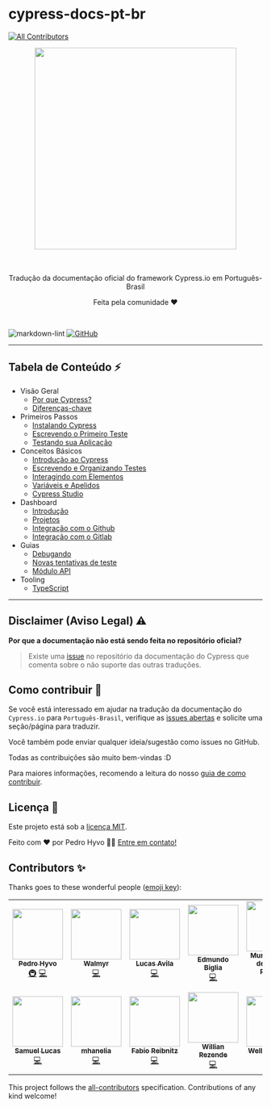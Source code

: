 # cypress-docs-pt-br

<!-- ALL-CONTRIBUTORS-BADGE:START - Do not remove or modify this section -->
[![All Contributors](https://img.shields.io/badge/all_contributors-14-orange.svg?style=flat-square)](#contributors-)
<!-- ALL-CONTRIBUTORS-BADGE:END -->

<div align="center">
  <div>
    <img 
    src="https://cloud.githubusercontent.com/assets/1268976/20607953/d7ae489c-b24a-11e6-9cc4-91c6c74c5e88.png"
    width="400"
    />
  </div>
  <br/>
  <br/>
	</a>
  <p>Tradução da documentação oficial do framework Cypress.io em Português-Brasil</p>
  <p>Feita pela comunidade ❤️ </p>
</div>
<br/>

![markdown-lint](https://github.com/pedrohyvo/cypress-docs-pt-br/workflows/markdown-lint/badge.svg?branch=master)
[![GitHub](https://img.shields.io/github/license/pedrohyvo/cypress-docs-pt-br)](https://github.com/pedrohyvo/cypress-docs-pt-br/edit/master/LICENSE)

---

## **Tabela de Conteúdo** ⚡

- Visão Geral
    - [Por que Cypress?](pages/overview/why-cypress.md)
    - [Diferenças-chave](pages/overview/key-differences.md)
- Primeiros Passos
    - [Instalando Cypress](pages/getting-started/installing-cypress.md)
    - [Escrevendo o Primeiro Teste](pages/getting-started/writing-your-first-test.md)
    - [Testando sua Aplicação](pages/getting-started/testing-your-app.md)
- Conceitos Básicos
    - [Introdução ao Cypress](pages/core-concepts/writing-and-organizing-tests.md)
    - [Escrevendo e Organizando Testes](pages/core-concepts/writing-and-organizing-tests.md)
    - [Interagindo com Elementos](pages/core-concepts/interacting-with-elements.md)
    - [Variáveis e Apelidos](pages/core-concepts/variables-and-aliases.md)
    - [Cypress Studio](pages/core-concepts/cypress-studio.md)
- Dashboard
    - [Introdução](pages/dashboard/introduction.md)
    - [Projetos](pages/dashboard/projects.md)
    - [Integração com o Github](pages/dashboard/github-integration.md)
    - [Integração com o Gitlab](pages/dashboard/gitlab-integration.md)
- Guias
    - [Debugando](pages/guides/debugging.md)
    - [Novas tentativas de teste](pages/guides/test-retries.md)
    - [Módulo API](pages/guides/module-api.md)
- Tooling
    - [TypeScript](pages/tooling/typescript.md)

---

## Disclaimer (Aviso Legal) ⚠️

**Por que a documentação não está sendo feita no repositório oficial?**

> Existe uma [issue](https://github.com/cypress-io/cypress-documentation/issues/3084) no
> repositório da documentação do Cypress que comenta sobre o não suporte das outras traduções.

## Como contribuir 🤝

Se você está interessado em ajudar na tradução da documentação do `Cypress.io`
para `Português-Brasil`, verifique as
[issues abertas](https://github.com/pedrohyvo/cypress-docs-pt-br/issues) e
solicite uma seção/página para traduzir.

Você também pode enviar qualquer ideia/sugestão como issues no GitHub.

Todas as contribuições são muito bem-vindas :D

Para maiores informações, recomendo a leitura do nosso [guia de como contribuir](CONTRIBUTING.md).

## Licença 📝

Este projeto está sob a [licença MIT](LICENSE).

Feito com ❤️ por Pedro Hyvo 👋🏽 [Entre em contato!](https://www.linkedin.com/in/pedrohyvo/)

## Contributors ✨

Thanks goes to these wonderful people ([emoji key](https://allcontributors.org/docs/en/emoji-key)):

<!-- ALL-CONTRIBUTORS-LIST:START - Do not remove or modify this section -->
<!-- prettier-ignore-start -->
<!-- markdownlint-disable -->
<table>
  <tr>
    <td align="center"><a href="https://www.linkedin.com/in/pedrohyvo/"><img src="https://avatars.githubusercontent.com/u/15241188?v=4?s=100" width="100px;" alt=""/><br /><sub><b>Pedro Hyvo</b></sub></a><br /><a href="#infra-pedrohyvo" title="Infrastructure (Hosting, Build-Tools, etc)">🚇</a> <a href="https://github.com/pedrohyvo/cypress-docs-pt-br/commits?author=pedrohyvo" title="Code">💻</a></td>
    <td align="center"><a href="https://walmyr.dev"><img src="https://avatars.githubusercontent.com/u/2768415?v=4?s=100" width="100px;" alt=""/><br /><sub><b>Walmyr</b></sub></a><br /><a href="https://github.com/pedrohyvo/cypress-docs-pt-br/commits?author=wlsf82" title="Code">💻</a></td>
    <td align="center"><a href="https://github.com/lucastfa-toptal"><img src="https://avatars.githubusercontent.com/u/69941309?v=4?s=100" width="100px;" alt=""/><br /><sub><b>Lucas Avila</b></sub></a><br /><a href="https://github.com/pedrohyvo/cypress-docs-pt-br/commits?author=lucastfa-toptal" title="Code">💻</a></td>
    <td align="center"><a href="https://github.com/edmundobiglia"><img src="https://avatars.githubusercontent.com/u/53831919?v=4?s=100" width="100px;" alt=""/><br /><sub><b>Edmundo Biglia</b></sub></a><br /><a href="https://github.com/pedrohyvo/cypress-docs-pt-br/commits?author=edmundobiglia" title="Code">💻</a></td>
    <td align="center"><a href="https://www.linkedin.com/in/murillowelsi/"><img src="https://avatars.githubusercontent.com/u/25549745?v=4?s=100" width="100px;" alt=""/><br /><sub><b>Murillo Welsi de Souza Pereira</b></sub></a><br /><a href="https://github.com/pedrohyvo/cypress-docs-pt-br/commits?author=murillowelsi" title="Code">💻</a></td>
    <td align="center"><a href="https://github.com/rafaabc"><img src="https://avatars.githubusercontent.com/u/42503318?v=4?s=100" width="100px;" alt=""/><br /><sub><b>rafaabc</b></sub></a><br /><a href="https://github.com/pedrohyvo/cypress-docs-pt-br/commits?author=rafaabc" title="Code">💻</a></td>
    <td align="center"><a href="https://github.com/driuzzo"><img src="https://avatars.githubusercontent.com/u/16465816?v=4?s=100" width="100px;" alt=""/><br /><sub><b>Adriano Driuzzo</b></sub></a><br /><a href="https://github.com/pedrohyvo/cypress-docs-pt-br/commits?author=driuzzo" title="Code">💻</a></td>
  </tr>
  <tr>
    <td align="center"><a href="http://youtube.com/c/Agilizei"><img src="https://avatars.githubusercontent.com/u/11819736?v=4?s=100" width="100px;" alt=""/><br /><sub><b>Samuel Lucas</b></sub></a><br /><a href="https://github.com/pedrohyvo/cypress-docs-pt-br/commits?author=samlucax" title="Code">💻</a></td>
    <td align="center"><a href="https://github.com/mhanelia"><img src="https://avatars.githubusercontent.com/u/8427316?v=4?s=100" width="100px;" alt=""/><br /><sub><b>mhanelia</b></sub></a><br /><a href="https://github.com/pedrohyvo/cypress-docs-pt-br/commits?author=mhanelia" title="Code">💻</a></td>
    <td align="center"><a href="https://github.com/fsreibnitz"><img src="https://avatars.githubusercontent.com/u/13247837?v=4?s=100" width="100px;" alt=""/><br /><sub><b>Fabio Reibnitz</b></sub></a><br /><a href="https://github.com/pedrohyvo/cypress-docs-pt-br/commits?author=fsreibnitz" title="Code">💻</a></td>
    <td align="center"><a href="https://www.linkedin.com/in/willian-gaudencio-de-rezende-38864312b/"><img src="https://avatars.githubusercontent.com/u/26700193?v=4?s=100" width="100px;" alt=""/><br /><sub><b>Willian Rezende</b></sub></a><br /><a href="https://github.com/pedrohyvo/cypress-docs-pt-br/commits?author=Wil-g2" title="Code">💻</a></td>
    <td align="center"><a href="https://github.com/wellmalta"><img src="https://avatars.githubusercontent.com/u/23343613?v=4?s=100" width="100px;" alt=""/><br /><sub><b>Welliton Malta</b></sub></a><br /><a href="https://github.com/pedrohyvo/cypress-docs-pt-br/commits?author=wellmalta" title="Code">💻</a></td>
    <td align="center"><a href="https://github.com/Deivisom1979"><img src="https://avatars.githubusercontent.com/u/91226920?v=4?s=100" width="100px;" alt=""/><br /><sub><b>Deivisom Oliveira</b></sub></a><br /><a href="https://github.com/pedrohyvo/cypress-docs-pt-br/commits?author=Deivisom1979" title="Code">💻</a></td>
    <td align="center"><a href="https://github.com/cintiafumi"><img src="https://avatars.githubusercontent.com/u/34029172?v=4?s=100" width="100px;" alt=""/><br /><sub><b>Cíntia Fumi</b></sub></a><br /><a href="https://github.com/pedrohyvo/cypress-docs-pt-br/commits?author=cintiafumi" title="Code">💻</a></td>
  </tr>
</table>

<!-- markdownlint-restore -->
<!-- prettier-ignore-end -->

<!-- ALL-CONTRIBUTORS-LIST:END -->
<!-- markdownlint-disable -->

This project follows the [all-contributors](https://github.com/all-contributors/all-contributors) specification. Contributions of any kind welcome!

<!-- markdownlint-restore -->
